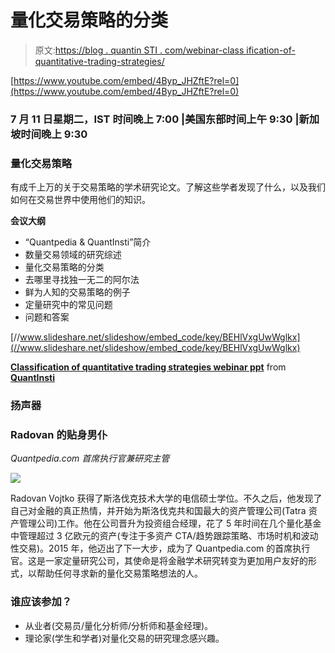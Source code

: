 # 量化交易策略的分类

> 原文:[https://blog . quantin STI . com/webinar-class ification-of-quantitative-trading-strategies/](https://blog.quantinsti.com/webinar-classification-of-quantitative-trading-strategies/)

[https://www.youtube.com/embed/4Byp_JHZftE?rel=0](https://www.youtube.com/embed/4Byp_JHZftE?rel=0)

### 7 月 11 日星期二，IST 时间晚上 7:00 |美国东部时间上午 9:30 |新加坡时间晚上 9:30

### 量化交易策略

有成千上万的关于交易策略的学术研究论文。了解这些学者发现了什么，以及我们如何在交易世界中使用他们的知识。

**会议大纲**

*   “Quantpedia & QuantInsti”简介
*   数量交易领域的研究综述
*   量化交易策略的分类
*   去哪里寻找独一无二的阿尔法
*   鲜为人知的交易策略的例子
*   定量研究中的常见问题
*   问题和答案

[//www.slideshare.net/slideshow/embed_code/key/BEHlVxgUwWglkx](//www.slideshare.net/slideshow/embed_code/key/BEHlVxgUwWglkx)

**[Classification of quantitative trading strategies webinar ppt](//www.slideshare.net/QuantInsti/classification-of-quantitative-trading-strategies-webinar-ppt "Classification of quantitative trading strategies webinar ppt")** from **[QuantInsti](https://www.slideshare.net/QuantInsti)**

### 扬声器

### **Radovan 的贴身男仆**

*Quantpedia.com 首席执行官兼研究主管*

![](../Images/0a2da0fd6736069aab57d3aae0dff15a.png)

Radovan Vojtko 获得了斯洛伐克技术大学的电信硕士学位。不久之后，他发现了自己对金融的真正热情，并开始为斯洛伐克共和国最大的资产管理公司(Tatra 资产管理公司)工作。他在公司晋升为投资组合经理，花了 5 年时间在几个量化基金中管理超过 3 亿欧元的资产(专注于多资产 CTA/趋势跟踪策略、市场时机和波动性交易)。2015 年，他迈出了下一大步，成为了 Quantpedia.com 的首席执行官。这是一家定量研究公司，其使命是将金融学术研究转变为更加用户友好的形式，以帮助任何寻求新的量化交易策略想法的人。

### 谁应该参加？

*   从业者(交易员/量化分析师/分析师和基金经理)。
*   理论家(学生和学者)对量化交易的研究理念感兴趣。